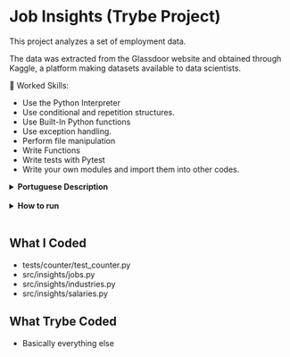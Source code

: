 # Job Insights (Trybe Project)

This project analyzes a set of employment data.

The data was extracted from the Glassdoor website and obtained through Kaggle, a platform making datasets available to data scientists.

🚵 Worked Skills:

- Use the Python Interpreter
- Use conditional and repetition structures.
- Use Built-In Python functions
- Use exception handling.
- Perform file manipulation
- Write Functions
- Write tests with Pytest
- Write your own modules and import them into other codes.

<details>
    <summary><strong>Portuguese Description</strong></summary></br>

    Esse projeto faz análises a partir de um conjunto de dados sobre empregos.

    Os dados foram extraídos do site Glassdoor e obtidos através do Kaggle, uma plataforma disponiblizando conjuntos de dados para cientistas de dados.

    🚵 Habilidades a serem trabalhadas:

    - Utilizar o terminal interativo do Python.
    - Utilizar estruturas condicionais e de repetição.
    - Utilizar funções built-in do Python.
    - Utilizar tratamento de exceções.
    - Realizar a manipulação de arquivos.
    - Escrever funções.
    - Escrever testes com Pytest.
    - Escrever seus próprios módulos e importá-los em outros códigos.
</details>

<br>

<details>
    <summary><strong>How to run</strong></summary></br>

    1. Clone this repository with:

        - `git clone git@github.com:NyPadilha/job-insights.git`
        - `cd  job-insights`

    Using Venv:

        1. Create the Virtual Environment:

            - `python3 -m venv .venv && source .venv/bin/activate`

        ?. Install the dependencies:

            - `python3 -m pip install -r dev-requirements.txt`

    Without Venv:

        1. Install dependencies with:

            - `python3 -m pip install -r dev-requirements.txt`

    Test:

        `python3 -m pytest`
</details>

<br>

## What I Coded

- tests/counter/test_counter.py
- src/insights/jobs.py
- src/insights/industries.py
- src/insights/salaries.py

## What Trybe Coded

- Basically everything else
